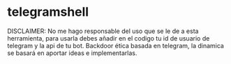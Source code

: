 # telegramshell
DISCLAIMER: No me hago responsable del uso que se le de a esta herramienta, para usarla debes añadir en el codigo tu id de usuario de telegram y la api de tu bot.
Backdoor ética basada en telegram, la dinamica se basará en aportar ideas e implementarlas.
